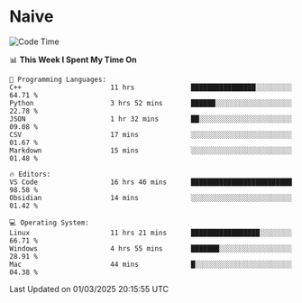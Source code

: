 # Naive
<!-- ## 日拱一卒，功不唐捐 -->
<!-- [![GitHub Streak](https://streak-stats.demolab.com/?user=XiaoXKKK)](https://git.io/streak-stats) -->
<!--START_SECTION:waka-->
![Code Time](http://img.shields.io/badge/Code%20Time-303%20hrs%2016%20mins-blue)

📊 **This Week I Spent My Time On** 

```text
💬 Programming Languages: 
C++                      11 hrs              ████████████████░░░░░░░░░   64.71 % 
Python                   3 hrs 52 mins       ██████░░░░░░░░░░░░░░░░░░░   22.78 % 
JSON                     1 hr 32 mins        ██░░░░░░░░░░░░░░░░░░░░░░░   09.08 % 
CSV                      17 mins             ░░░░░░░░░░░░░░░░░░░░░░░░░   01.67 % 
Markdown                 15 mins             ░░░░░░░░░░░░░░░░░░░░░░░░░   01.48 % 

🔥 Editors: 
VS Code                  16 hrs 46 mins      █████████████████████████   98.58 % 
Obsidian                 14 mins             ░░░░░░░░░░░░░░░░░░░░░░░░░   01.42 % 

💻 Operating System: 
Linux                    11 hrs 21 mins      █████████████████░░░░░░░░   66.71 % 
Windows                  4 hrs 55 mins       ███████░░░░░░░░░░░░░░░░░░   28.91 % 
Mac                      44 mins             █░░░░░░░░░░░░░░░░░░░░░░░░   04.38 % 
```


 Last Updated on 01/03/2025 20:15:55 UTC
<!--END_SECTION:waka-->
